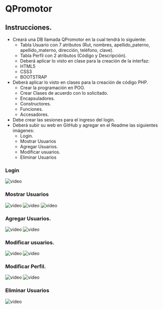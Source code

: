 # QPromotor
## Instrucciones.
- Creará una DB llamada QPromotor en la cual tendrá lo siguiente:
    * Tabla Usuario con 7 atributos (Rut, nombres, apellido_paterno, apellido_materno,
dirección, teléfono, clave).
    * Tabla Perfil con 2 atributos (Código y Descripción).
    * Deberá aplicar lo visto en clase para la creación de la interfaz:
    * HTML5
    * CSS3
    * BOOTSTRAP
- Deberá aplicar lo visto en clases para la creación de código PHP.
    * Crear la programación en POO.
    * Crear Clases de acuerdo con lo solicitado.
    * Encapsuladores.
    * Constructores.
    * Funciones.
    * Accesadores.
- Debe crear las sesiones para el ingreso del login.
- Deberá subir su web en GitHub y agregar en el Readme las siguientes imágenes:
    * Login.
    * Mostrar Usuarios
    * Agregar Usuarios.
    * Modificar usuarios.
    * Eliminar Usuarios
### Login
 ![video](IMG/prueba1.png)
### Mostrar Usuarios
 ![video](IMG/prueba2.png)
 ![video](IMG/prueba3.png)
 ![video](IMG/prueba5.png)
### Agregar Usuarios.
 ![video](IMG/prueba6.png)
 ![video](IMG/prueba7.png)
### Modificar usuarios.
 ![video](IMG/prueba9.png)
  ![video](IMG/prueba10.png)
 ### Modificar Perfil.
 ![video](IMG/prueba11.png)
 ![video](IMG/prueba12.png)
### Eliminar Usuarios
 ![video](IMG/prueba8.png)